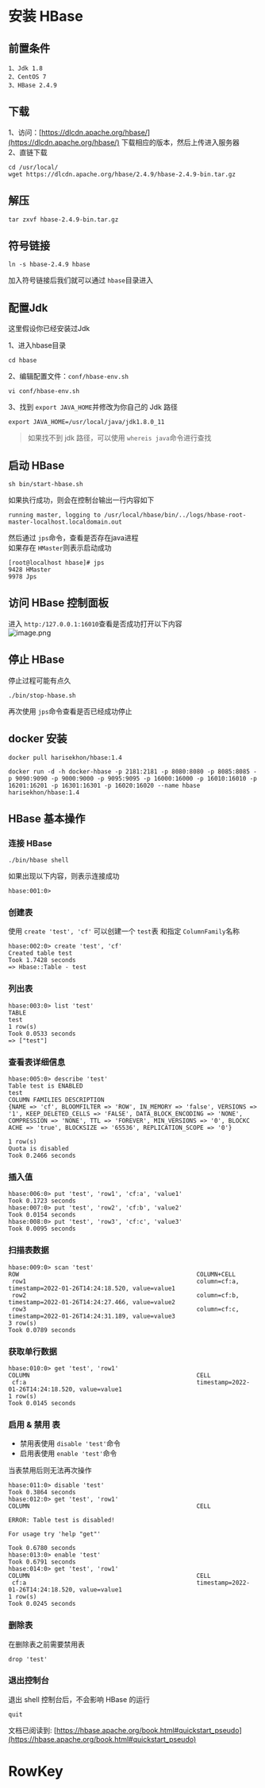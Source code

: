 # 安装 HBase

## 前置条件

```shell
1、Jdk 1.8
2、CentOS 7
3、HBase 2.4.9
```

## 下载

1、访问：[https://dlcdn.apache.org/hbase/](https://dlcdn.apache.org/hbase/) 下载相应的版本，然后上传进入服务器<br />2、直链下载
```shell
cd /usr/local/
wget https://dlcdn.apache.org/hbase/2.4.9/hbase-2.4.9-bin.tar.gz
```

## 解压

```shell
tar zxvf hbase-2.4.9-bin.tar.gz
```
## 符号链接
```shell
ln -s hbase-2.4.9 hbase
```
加入符号链接后我们就可以通过 `hbase`目录进入

## 配置Jdk

这里假设你已经安装过Jdk

1、进入hbase目录
```shell
cd hbase
```
2、编辑配置文件：`conf/hbase-env.sh`
```shell
vi conf/hbase-env.sh
```
3、找到 `export JAVA_HOME`并修改为你自己的 Jdk 路径
```shell
export JAVA_HOME=/usr/local/java/jdk1.8.0_11
```
> 如果找不到 jdk 路径，可以使用 `whereis java`命令进行查找

## 启动 HBase

```shell
sh bin/start-hbase.sh
```
如果执行成功，则会在控制台输出一行内容如下
```shell
running master, logging to /usr/local/hbase/bin/../logs/hbase-root-master-localhost.localdomain.out
```

然后通过 `jps`命令，查看是否存在java进程<br />如果存在 `HMaster`则表示启动成功
```shell
[root@localhost hbase]# jps
9428 HMaster
9978 Jps
```
## 访问 HBase 控制面板

进入 `http:/127.0.0.1:16010`查看是否成功打开以下内容<br />![image.png](https://cdn.nlark.com/yuque/0/2022/png/2478181/1643178401757-4f9cf18e-3104-4f6b-b5b2-475e2550c706.png#clientId=u29395970-0581-4&crop=0&crop=0&crop=1&crop=1&from=paste&height=975&id=ue2567b1e&margin=%5Bobject%20Object%5D&name=image.png&originHeight=975&originWidth=1920&originalType=binary&ratio=1&rotation=0&showTitle=false&size=74403&status=done&style=none&taskId=uc9138f76-5d44-46c0-a8e2-850ca73968a&title=&width=1920)
## 停止 HBase
停止过程可能有点久
```shell
./bin/stop-hbase.sh
```
再次使用 `jps`命令查看是否已经成功停止

## docker 安装
```shell
docker pull harisekhon/hbase:1.4

docker run -d -h docker-hbase -p 2181:2181 -p 8080:8080 -p 8085:8085 -p 9090:9090 -p 9000:9000 -p 9095:9095 -p 16000:16000 -p 16010:16010 -p 16201:16201 -p 16301:16301 -p 16020:16020 --name hbase harisekhon/hbase:1.4
```

## HBase 基本操作
### 连接 HBase
```shell
./bin/hbase shell
```
如果出现以下内容，则表示连接成功
```shell
hbase:001:0>
```
### 创建表
使用 `create 'test', 'cf'` 可以创建一个 `test`表 和指定 `ColumnFamily`名称
```shell
hbase:002:0> create 'test', 'cf'
Created table test
Took 1.7428 seconds                                                                                                                                                                                           
=> Hbase::Table - test
```
### 列出表
```shell
hbase:003:0> list 'test'
TABLE                                                                                                                                                                                                         
test                                                                                                                                                                                                          
1 row(s)
Took 0.0533 seconds                                                                                                                                                                                           
=> ["test"]
```
### 查看表详细信息
```shell
hbase:005:0> describe 'test'
Table test is ENABLED                                                                                                                                                                                         
test                                                                                                                                                                                                          
COLUMN FAMILIES DESCRIPTION                                                                                                                                                                                   
{NAME => 'cf', BLOOMFILTER => 'ROW', IN_MEMORY => 'false', VERSIONS => '1', KEEP_DELETED_CELLS => 'FALSE', DATA_BLOCK_ENCODING => 'NONE', COMPRESSION => 'NONE', TTL => 'FOREVER', MIN_VERSIONS => '0', BLOCKC
ACHE => 'true', BLOCKSIZE => '65536', REPLICATION_SCOPE => '0'}                                                                                                                                               

1 row(s)
Quota is disabled
Took 0.2466 seconds
```
### 插入值
```shell
hbase:006:0> put 'test', 'row1', 'cf:a', 'value1'
Took 0.1723 seconds                                                                                                                                                                                           
hbase:007:0> put 'test', 'row2', 'cf:b', 'value2'
Took 0.0154 seconds                                                                                                                                                                                           
hbase:008:0> put 'test', 'row3', 'cf:c', 'value3'
Took 0.0095 seconds
```
### 扫描表数据
```shell
hbase:009:0> scan 'test'
ROW                                                  COLUMN+CELL                                                                                                                                              
 row1                                                column=cf:a, timestamp=2022-01-26T14:24:18.520, value=value1                                                                                             
 row2                                                column=cf:b, timestamp=2022-01-26T14:24:27.466, value=value2                                                                                             
 row3                                                column=cf:c, timestamp=2022-01-26T14:24:31.189, value=value3                                                                                             
3 row(s)
Took 0.0789 seconds
```
### 获取单行数据
```shell
hbase:010:0> get 'test', 'row1'
COLUMN                                               CELL                                                                                                                                                     
 cf:a                                                timestamp=2022-01-26T14:24:18.520, value=value1                                                                                                          
1 row(s)
Took 0.0145 seconds 
```
### 启用 & 禁用 表

- 禁用表使用 `disable 'test'`命令
- 启用表使用 `enable 'test'`命令

当表禁用后则无法再次操作
```shell
hbase:011:0> disable 'test'
Took 0.3864 seconds                                                                                                                                                                                           
hbase:012:0> get 'test', 'row1'
COLUMN                                               CELL                                                                                                                                                     

ERROR: Table test is disabled!

For usage try 'help "get"'

Took 0.6780 seconds                                                                                                                                                                                           
hbase:013:0> enable 'test'
Took 0.6791 seconds                                                                                                                                                                                           
hbase:014:0> get 'test', 'row1'
COLUMN                                               CELL                                                                                                                                                     
 cf:a                                                timestamp=2022-01-26T14:24:18.520, value=value1                                                                                                          
1 row(s)
Took 0.0245 seconds
```
### 删除表
在删除表之前需要禁用表
```shell
drop 'test'
```
### 退出控制台
退出 shell 控制台后，不会影响 HBase 的运行
```shell
quit
```

文档已阅读到: [https://hbase.apache.org/book.html#quickstart_pseudo](https://hbase.apache.org/book.html#quickstart_pseudo)

# RowKey



